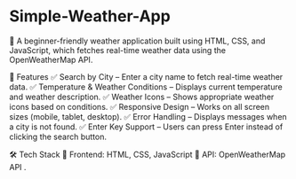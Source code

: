 # Simple-Weather-App       


🚀 A beginner-friendly weather application built using HTML, CSS, and JavaScript, which fetches real-time weather data using the OpenWeatherMap API.                                                  

📌 Features
✅ Search by City – Enter a city name to fetch real-time weather data.
✅ Temperature & Weather Conditions – Displays current temperature and weather description.
✅ Weather Icons – Shows appropriate weather icons based on conditions.
✅ Responsive Design – Works on all screen sizes (mobile, tablet, desktop).
✅ Error Handling – Displays messages when a city is not found.
✅ Enter Key Support – Users can press Enter instead of clicking the search button. 


🛠️ Tech Stack
🔹 Frontend: HTML, CSS, JavaScript
🔹 API: OpenWeatherMap API .

